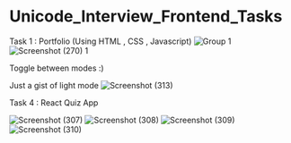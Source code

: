 # Unicode_Interview_Frontend_Tasks

Task 1 : Portfolio (Using HTML , CSS , Javascript)
![Group 1](https://user-images.githubusercontent.com/102236893/226120523-fac43610-733a-4999-8ea6-6853979f92df.png)
![Screenshot (270) 1](https://user-images.githubusercontent.com/102236893/226121237-a4b4ca0e-5be7-4534-81f7-9578d68301b7.png)

Toggle between modes :)

Just a gist of light mode
![Screenshot (313)](https://user-images.githubusercontent.com/102236893/226120752-c3ee8ad6-c1dc-4dc2-b226-7bf87aa7bbbf.png)

Task 4 : React Quiz App

![Screenshot (307)](https://user-images.githubusercontent.com/102236893/226105529-14901bef-b0ed-4422-9334-2ada4faa9fc6.png)
![Screenshot (308)](https://user-images.githubusercontent.com/102236893/226105532-d1a21907-ec3f-402e-b75b-91cecd927e4d.png)
![Screenshot (309)](https://user-images.githubusercontent.com/102236893/226105537-f5e88564-ac7b-40d3-90b5-d47e49b34914.png)
![Screenshot (310)](https://user-images.githubusercontent.com/102236893/226105540-4f40bcf2-a6ec-42d0-97d0-267a4dc206b2.png)
